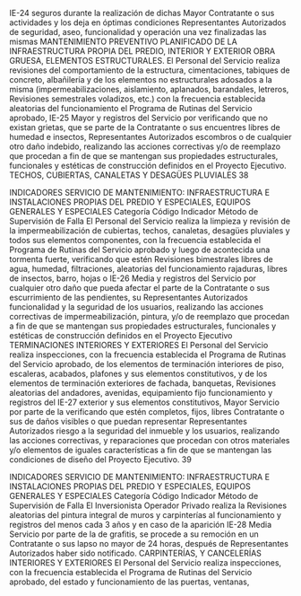 IE-24 seguros durante la realización de dichas Mayor Contratante o sus
actividades y los deja en óptimas condiciones Representantes Autorizados
de seguridad, aseo, funcionalidad y operación
una vez finalizadas las mismas
MANTENIMIENTO PREVENTIVO PLANIFICADO DE LA INFRAESTRUCTURA PROPIA DEL PREDIO,
INTERIOR Y EXTERIOR
OBRA GRUESA, ELEMENTOS ESTRUCTURALES.
El Personal del Servicio realiza revisiones del
comportamiento de la estructura,
cimentaciones, tabiques de concreto,
albañilería y de los elementos no estructurales
adosados a la misma (impermeabilizaciones,
aislamiento, aplanados, barandales, letreros,
Revisiones semestrales
voladizos, etc.) con la frecuencia establecida
aleatorias del funcionamiento
el Programa de Rutinas del Servicio aprobado,
IE-25 Mayor y registros del Servicio por
verificando que no existan grietas, que se
parte de la Contratante o sus
encuentres libres de humedad e insectos,
Representantes Autorizados
escombros o de cualquier otro daño indebido,
realizando las acciones correctivas y/o de
reemplazo que procedan a fin de que se
mantengan sus propiedades estructurales,
funcionales y estéticas de construcción
definidos en el Proyecto Ejecutivo.
TECHOS, CUBIERTAS, CANALETAS Y DESAGÜES PLUVIALES
38

INDICADORES SERVICIO DE MANTENIMIENTO: INFRAESTRUCTURA E INSTALACIONES
PROPIAS DEL PREDIO Y ESPECIALES, EQUIPOS GENERALES Y ESPECIALES
Categoría
Código Indicador Método de Supervisión
de Falla
El Personal del Servicio realiza la limpieza y
revisión de la impermeabilización de cubiertas,
techos, canaletas, desagües pluviales y todos
sus elementos componentes, con la
frecuencia establecida el Programa de Rutinas
del Servicio aprobado y luego de acontecida
una tormenta fuerte, verificando que estén
Revisiones bimestrales
libres de agua, humedad, filtraciones,
aleatorias del funcionamiento
rajaduras, libres de insectos, barro, hojas o
IE-26 Media y registros del Servicio por
cualquier otro daño que pueda afectar el
parte de la Contratante o sus
escurrimiento de las pendientes, su
Representantes Autorizados
funcionalidad y la seguridad de los usuarios,
realizando las acciones correctivas de
impermeabilización, pintura, y/o de reemplazo
que procedan a fin de que se mantengan sus
propiedades estructurales, funcionales y
estéticas de construcción definidos en el
Proyecto Ejecutivo
TERMINACIONES INTERIORES Y EXTERIORES
El Personal del Servicio realiza inspecciones,
con la frecuencia establecida el Programa de
Rutinas del Servicio aprobado, de los
elementos de terminación interiores de piso,
escaleras, acabados, plafones y sus
elementos constitutivos, y de los elementos de
terminación exteriores de fachada, banquetas, Revisiones aleatorias del
andadores, avenidas, equipamiento fijo funcionamiento y registros del
IE-27 exterior y sus elementos constitutivos, Mayor Servicio por parte de la
verificando que estén completos, fijos, libres Contratante o sus
de daños visibles o que puedan representar Representantes Autorizados
riesgo a la seguridad del inmueble y los
usuarios, realizando las acciones correctivas,
y reparaciones que procedan con otros
materiales y/o elementos de iguales
características a fin de que se mantengan las
condiciones de diseño del Proyecto Ejecutivo.
39

INDICADORES SERVICIO DE MANTENIMIENTO: INFRAESTRUCTURA E INSTALACIONES
PROPIAS DEL PREDIO Y ESPECIALES, EQUIPOS GENERALES Y ESPECIALES
Categoría
Código Indicador Método de Supervisión
de Falla
El Inversionista Operador Privado realiza la
Revisiones aleatorias del
pintura integral de muros y carpinterías al
funcionamiento y registros del
menos cada 3 años y en caso de la aparición
IE-28 Media Servicio por parte de la
de grafitis, se procede a su remoción en un
Contratante o sus
lapso no mayor de 24 horas, después de
Representantes Autorizados
haber sido notificado.
CARPINTERÍAS, Y CANCELERÍAS INTERIORES Y EXTERIORES
El Personal del Servicio realiza inspecciones,
con la frecuencia establecida el Programa de
Rutinas del Servicio aprobado, del estado y
funcionamiento de las puertas, ventanas,

